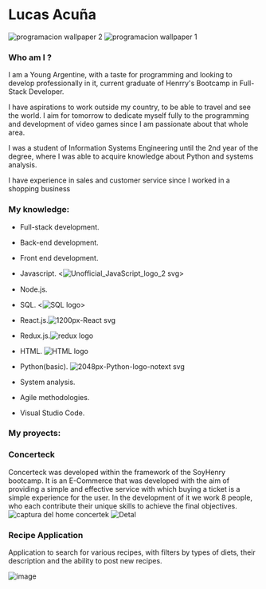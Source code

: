 # Lucas Acuña

<!--
**ToaLukas01/ToaLukas01** is a ✨ _special_ ✨ repository because its `README.md` (this file) appears on your GitHub profile.

Here are some ideas to get you started:

- 🔭 I’m currently working on ...
- 🌱 I’m currently learning ...
- 👯 I’m looking to collaborate on ...
- 🤔 I’m looking for help with ...
- 💬 Ask me about ...
- 📫 How to reach me: ...
- 😄 Pronouns: ...
- ⚡ Fun fact: ...
-->

![programacion wallpaper 2](https://user-images.githubusercontent.com/98349145/179815621-bdc75193-a2a0-4b66-aeaa-1c73d09fae34.jpg)
![programacion wallpaper 1](https://user-images.githubusercontent.com/98349145/179821229-e607ed76-94a7-41ed-86bd-99416229f534.jpg)



### Who am I ?
I am a Young Argentine, with a taste for programming and looking to develop professionally in it, current graduate of Henrry's Bootcamp in Full-Stack Developer.

I have aspirations to work outside my country, to be able to travel and see the world.
I aim for tomorrow to dedicate myself fully to the programming and development of video games since I am passionate about that whole area.

I was a student of Information Systems Engineering until the 2nd year of the degree, where I was able to acquire knowledge about Python and systems analysis.

I have experience in sales and customer service since I worked in a shopping business

### My knowledge:
- Full-stack development. 
- Back-end development.
- Front end development.
- Javascript. <![Unofficial_JavaScript_logo_2 svg](https://user-images.githubusercontent.com/98349145/179826454-108e4024-218f-4c31-9fcd-05257e7f3495.png)>

- Node.js. <img width="15vw" height="15vh" src={https://user-images.githubusercontent.com/98349145/179826601-c3ea5cbe-82a0-4db5-99c2-6af7cae6b2e1.png}>

- SQL. <![SQL logo](https://user-images.githubusercontent.com/98349145/179826216-b0788f75-6968-4752-9356-d80c36c4028a.png)>

- React.js.![1200px-React svg](https://user-images.githubusercontent.com/98349145/179826252-1d9b95ea-1413-433a-ac3a-a043a996ad90.png)

- Redux.js.![redux logo](https://user-images.githubusercontent.com/98349145/179826233-d12f16d9-c426-480a-b1f6-e4b3a17de41b.png)

- HTML. ![HTML logo](https://user-images.githubusercontent.com/98349145/179826480-92a575e4-7749-4109-ba57-f3a485b14a4b.png)

- Python(basic). ![2048px-Python-logo-notext svg](https://user-images.githubusercontent.com/98349145/179826706-27ce936a-dd18-4946-9982-240442dc629c.png)

- System analysis.
- Agile methodologies.
- Visual Studio Code.

### My proyects:

### Concerteck

Concerteck was developed within the framework of the SoyHenry bootcamp. It is an E-Commerce that was developed with the aim of providing a simple and effective service with which buying a ticket is a simple experience for the user. In the development of it we work 8 people, who each contribute their unique skills to achieve the final objectives.
![captura del home concertek](https://user-images.githubusercontent.com/98349145/179823206-c5a2dcbb-a9a9-4fa9-aa12-10841190f05b.png)
![Detal](https://user-images.githubusercontent.com/98349145/179823234-a7275bba-bdec-495f-894b-d67aedacea92.png)

### Recipe Application
Application to search for various recipes, with filters by types of diets, their description and the ability to post new recipes.

![image](https://user-images.githubusercontent.com/98349145/179825274-25110bf4-9d54-4667-ade9-1958a76f7a76.png)



